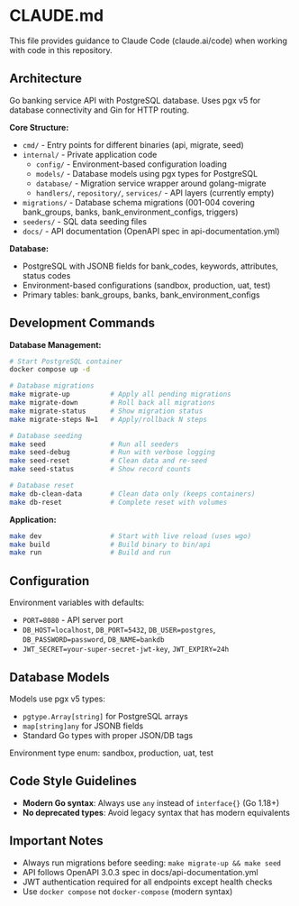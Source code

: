# CLAUDE.md

This file provides guidance to Claude Code (claude.ai/code) when working with code in this repository.

## Architecture

Go banking service API with PostgreSQL database. Uses pgx v5 for database connectivity and Gin for HTTP routing.

**Core Structure:**
- `cmd/` - Entry points for different binaries (api, migrate, seed)
- `internal/` - Private application code
  - `config/` - Environment-based configuration loading
  - `models/` - Database models using pgx types for PostgreSQL
  - `database/` - Migration service wrapper around golang-migrate
  - `handlers/`, `repository/`, `services/` - API layers (currently empty)
- `migrations/` - Database schema migrations (001-004 covering bank_groups, banks, bank_environment_configs, triggers)
- `seeders/` - SQL data seeding files
- `docs/` - API documentation (OpenAPI spec in api-documentation.yml)

**Database:**
- PostgreSQL with JSONB fields for bank_codes, keywords, attributes, status codes
- Environment-based configurations (sandbox, production, uat, test)
- Primary tables: bank_groups, banks, bank_environment_configs

## Development Commands

**Database Management:**
```bash
# Start PostgreSQL container
docker compose up -d

# Database migrations
make migrate-up          # Apply all pending migrations  
make migrate-down        # Roll back all migrations
make migrate-status      # Show migration status
make migrate-steps N=1   # Apply/rollback N steps

# Database seeding
make seed                # Run all seeders
make seed-debug          # Run with verbose logging
make seed-reset          # Clean data and re-seed
make seed-status         # Show record counts

# Database reset
make db-clean-data       # Clean data only (keeps containers)
make db-reset            # Complete reset with volumes
```

**Application:**
```bash
make dev                 # Start with live reload (uses wgo)
make build               # Build binary to bin/api
make run                 # Build and run
```

## Configuration

Environment variables with defaults:
- `PORT=8080` - API server port
- `DB_HOST=localhost`, `DB_PORT=5432`, `DB_USER=postgres`, `DB_PASSWORD=password`, `DB_NAME=bankdb`
- `JWT_SECRET=your-super-secret-jwt-key`, `JWT_EXPIRY=24h`

## Database Models

Models use pgx v5 types:
- `pgtype.Array[string]` for PostgreSQL arrays 
- `map[string]any` for JSONB fields
- Standard Go types with proper JSON/DB tags

Environment type enum: sandbox, production, uat, test

## Code Style Guidelines

- **Modern Go syntax**: Always use `any` instead of `interface{}` (Go 1.18+)
- **No deprecated types**: Avoid legacy syntax that has modern equivalents

## Important Notes

- Always run migrations before seeding: `make migrate-up && make seed`
- API follows OpenAPI 3.0.3 spec in docs/api-documentation.yml
- JWT authentication required for all endpoints except health checks
- Use `docker compose` not `docker-compose` (modern syntax)